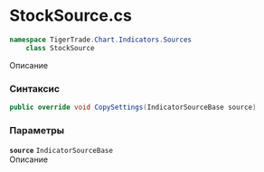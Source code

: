 
# StockSource.cs
```csharp
namespace TigerTrade.Chart.Indicators.Sources  
    class StockSource
```

Описание

### Синтаксис
```csharp
public override void CopySettings(IndicatorSourceBase source)
```

### Параметры
**`source`** `IndicatorSourceBase`  
 Описание  
  

                    
                    